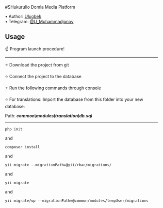 #SHukurullo Domla Media Platform

• Author: [Ulugbek](https://github.com/Ulugbek-Muhammadjonov) <br>
• Telegram: [@U_Muhammadjonov](https://t.me/@U_Muhammadjonov) <br>

## Usage <br>

☝️ Program launch procedure!
************************************************
⭐️ Download the project from git

⭐️ Connect the project to the database

⭐️ Run the following commands through console

⭐️ For translations: Import the database from this folder into your new database:

Path: <b><i>common\modules\translation\db.sql</i></b>

************************************************

```
php init
```

and

```
composer install
```

and

```
yii migrate --migrationPath=@yii/rbac/migrations/
```

and

```
yii migrate
```

and

```
yii migrate/up --migrationPath=@common/modules/tempUser/migrations
```